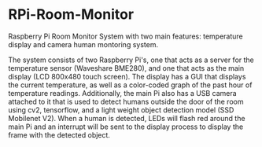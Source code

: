 # RPi-Room-Monitor
Raspberry Pi Room Monitor System with two main features: temperature display and camera human montoring system.

The system consists of two Raspberry Pi's, one that acts as a server for the temperature sensor (Waveshare BME280), and one that acts as the main display (LCD 800x480 touch screen). The display has a GUI that displays the current temperature, as well as a color-coded graph of the past hour of temperature readings. Additionally, the main Pi also has a USB camera attached to it that is used to detect humans outside the door of the room using cv2, tensorflow, and a light weight object detection model (SSD Mobilenet V2). When a human is detected, LEDs will flash red around the main Pi and an interrupt will be sent to the display process to display the frame with the detected object.
